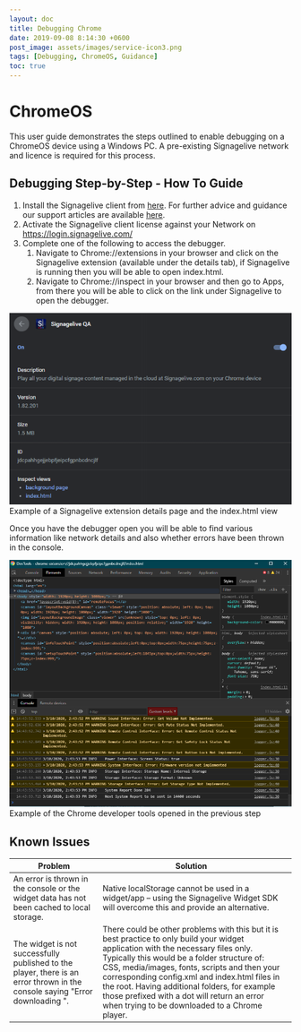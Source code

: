 ```yaml
---
layout: doc
title: Debugging Chrome
date: 2019-09-08 8:14:30 +0600
post_image: assets/images/service-icon3.png
tags: [Debugging, ChromeOS, Guidance]
toc: true
---
```

# ChromeOS

This user guide demonstrates the steps outlined to enable debugging on a ChromeOS device using a Windows PC.  A pre-existing Signagelive network and licence is required for this process.

## Debugging Step-by-Step - How To Guide

1. Install the Signagelive client from <a target="_blank" href="https://chrome.google.com/webstore/detail/signagelive/hbfbekdejbpmnpilhdnfokjehnianfeb">here</a>. For further advice and guidance our support articles are available <a target="_blank" href="https://support.signagelive.com/hc/en-us/articles/115000152671-Signagelive-for-Chrome-OS-Overview">here</a>.
2. Activate the Signagelive client license against your Network on https://login.signagelive.com/ 
3. Complete one of the following to access the debugger.
    1. Navigate to Chrome://extensions in your browser and click on the Signagelive extension (available under the details tab), if Signagelive is running then you will be able to open index.html.
    2. Navigate to Chrome://inspect in your browser and then go to Apps, from there you will be able to click on the link under Signagelive to open the debugger.

<img src="/assets/images/debugging-chrome/debugging-chrome-1.png">
<br>
Example of a Signagelive extension details page and the index.html view

Once you have the debugger open you will be able to find various information like network details and also whether errors have been thrown in the console.

<img src="/assets/images/debugging-chrome/debugging-chrome-2.png">
<br>
Example of the Chrome developer tools opened in the previous step

## Known Issues

| Problem                                                                                                                                   | Solution                                                                                                                                                                                                                                                                                                                                                                                                                              |   |
|-------------------------------------------------------------------------------------------------------------------------------------------|---------------------------------------------------------------------------------------------------------------------------------------------------------------------------------------------------------------------------------------------------------------------------------------------------------------------------------------------------------------------------------------------------------------------------------------|---|
| An error is thrown in the console or the widget data has not been cached to local storage.                                                | Native localStorage cannot be used in a widget/app – using the Signagelive Widget SDK will overcome this and provide an alternative.                                                                                                                                                                                                                                                                                                  |   |
| The widget is not successfully published to the player, there is an error thrown in the console saying "Error downloading <widget name>". | There could be other problems with this but it is best practice to only build your widget application with the necessary files only. Typically this would be a folder structure of: CSS, media/images, fonts, scripts and then your corresponding config.xml and index.html files in the root. Having additional folders, for example those prefixed with a dot will return an error when trying to be downloaded to a Chrome player. |   |